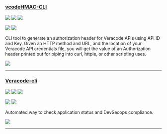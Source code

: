 ### [vcodeHMAC-CLI](https://github.com/brian1917/vcodeHMAC-CLI)

![](https://img.shields.io/github/stars/brian1917/vcodeHMAC-CLI.svg?style=social)
![](https://img.shields.io/github/forks/brian1917/vcodeHMAC-CLI.svg?style=social)
![](https://img.shields.io/github/watchers/brian1917/vcodeHMAC-CLI.svg?style=social)

![](https://img.shields.io/github/languages/top/brian1917/vcodeHMAC-CLI)
![](https://img.shields.io/github/contributors/brian1917/vcodeHMAC-CLI)

CLI tool to generate an authorization header for Veracode APIs using API ID and Key. Given an HTTP method and URL, and the location of your Veracode API credentials file, you will get the value of an Authorization header printed out for piping into curl, httpie, or other scripting uses.

[![](https://img.shields.io/github/followers/brian1917?label=brian1917&style=social)](https://github/brian1917)

---
### [Veracode-cli](https://github.com/adidas/veracode-cli)

![](https://img.shields.io/github/stars/adidas/veracode-cli.svg?style=social)
![](https://img.shields.io/github/forks/adidas/veracode-cli.svg?style=social)
![](https://img.shields.io/github/watchers/adidas/veracode-cli.svg?style=social)

![](https://img.shields.io/github/languages/top/adidas/veracode-cli)
![](https://img.shields.io/github/contributors/adidas/veracode-cli)

Automated way to check application status and DevSecops compliance.

[![](https://img.shields.io/github/followers/adidas?label=adidas&style=social)](https://github/adidas)

---